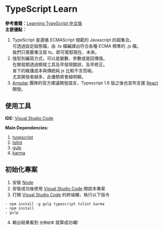 # TypeScript Learn <br/>
**參考書籍：**[Learning TypeScript 中文版](https://goo.gl/Okzuo7) <br/>
**主要優點：** <br/>
1.  TypeScript 是遵循 ECMAScript 規範的 Javascript 的超集合。 <br/>
    可透過設定組態檔，由 .ts 檔編譯出符合各種 ECMA 標準的 .js 檔。 <br/>
    我們只需要專注寫 ts，即可駕馭現在、未來。 <br/>
2.  強型別編寫方式，可以是變數、參數或是回傳值。 <br/>
    在開發期透過開發工具及早發現錯誤，及早修正。 <br/>
    省下的維護成本與傳統純 js 比較不言而喻。 <br/>
    尤其開發者越多，此優勢將會越明顯。 <br/>
3.  [Angular](https://angular.io/) 團隊的官方建議開發語言，Typescript 1.6 版之後也宣布支援 [React](https://facebook.github.io/react/) 開發。


## 使用工具

**IDE:**
[Visual Studio Code](https://code.visualstudio.com/)

**Main Dependencies:** 
1. [typescript](https://www.npmjs.com/package/typescript)
2. [tslint](https://www.npmjs.com/package/tslint)
3. [gulp](https://www.npmjs.com/package/gulp)
4. [karma](https://www.npmjs.com/package/karma)


## 初始化專案
1. 安裝 [Node](https://nodejs.org/en/)
2. 安裝成功後使用 [Visual Studio Code](https://code.visualstudio.com/) 開啟本專案
3. 打開 [Visual Studio Code](https://code.visualstudio.com/) 的終端機，執行以下指令
```
- npm install -g gulp typescript tslint karma
- npm install
- gulp
```
4. 輸出結果看到 `任務結束` 就算成功囉!